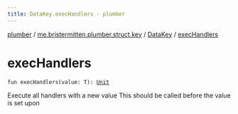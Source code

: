 ```yaml
---
title: DataKey.execHandlers - plumber
---
```


[plumber](../../index.html) / [me.bristermitten.plumber.struct.key](../index.html) / [DataKey](index.html) / [execHandlers](./exec-handlers.html)

# execHandlers

`fun execHandlers(value: T): `[`Unit`](https://kotlinlang.org/api/latest/jvm/stdlib/kotlin/-unit/index.html)

Execute all handlers with a new value
This should be called before the value is set upon

